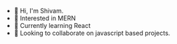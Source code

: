 - 👋 Hi, I'm Shivam.
- 👀 Interested in MERN
- 🌱 Currently learning React
- 💞️ Looking to collaborate on javascript based projects.

<!---
shivam-kadwade/shivam-kadwade is a ✨ special ✨ repository because its `README.md` (this file) appears on your GitHub profile.
You can click the Preview link to take a look at your changes.
--->
